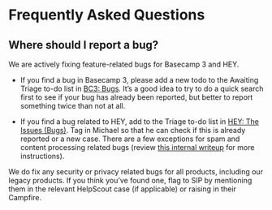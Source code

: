 # Frequently Asked Questions

## Where should I report a bug?

We are actively fixing feature-related bugs for Basecamp 3 and HEY.

* If you find a bug in Basecamp 3, please add a new todo to the Awaiting Triage to-do list in [BC3: Bugs](https://3.basecamp.com/2914079/buckets/564667/todosets/80120962). It’s a good idea to try to do a quick search first to see if your bug has already been reported, but better to report something twice than not at all.

* If you find a bug related to HEY, add to the Triage to-do list in [HEY: The Issues (Bugs)](https://3.basecamp.com/2914079/buckets/17269660/todolists/2705482276). Tag in Michael so that he can check if this is already reported or a new case. There are a few exceptions for spam and content processing related bugs (review [this internal writeup](https://3.basecamp.com/2914079/buckets/17308762/messages/2801019566) for more instructions).

We do fix any security or privacy related bugs for all products, including our legacy products. If you think you’ve found one, flag to SIP by mentioning them in the relevant HelpScout case (if applicable) or raising in their Campfire.
